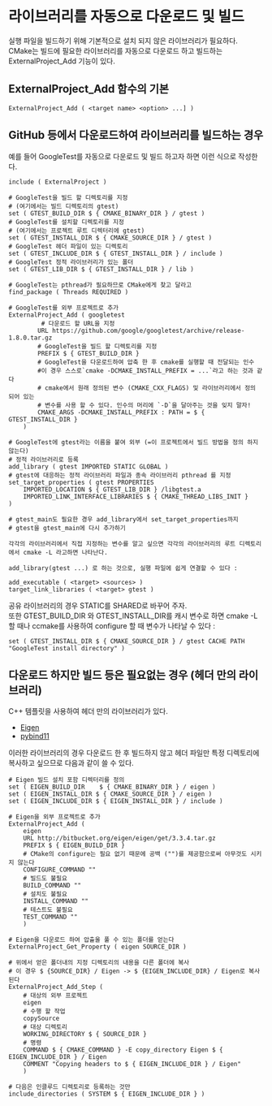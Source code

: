 # 라이브러리를 자동으로 다운로드 및 빌드
실행 파일을 빌드하기 위해 기본적으로 설치 되지 않은 라이브러리가 필요하다.    
CMake는 빌드에 필요한 라이브러리를 자동으로 다운로드 하고 빌드하는 ExternalProject_Add 기능이 있다.    
  

## ExternalProject_Add 함수의 기본
  
```
ExternalProject_Add ( <target name> <option> ...] )
```


## GitHub 등에서 다운로드하여 라이브러리를 빌드하는 경우
예를 들어 GoogleTest를 자동으로 다운로드 및 빌드 하고자 하면 이런 식으로 작성한다.    
```
include ( ExternalProject )
 
# GoogleTest을 빌드 할 디렉토리를 지정
# (여기에서는 빌드 디렉토리의 gtest)
set ( GTEST_BUILD_DIR $ { CMAKE_BINARY_DIR } / gtest )
# GoogleTest를 설치할 디렉토리를 지정
# (여기에서는 프로젝트 루트 디렉터리에 gtest)
set ( GTEST_INSTALL_DIR $ { CMAKE_SOURCE_DIR } / gtest )
# GoogleTest 헤더 파일이 있는 디렉토리
set ( GTEST_INCLUDE_DIR $ { GTEST_INSTALL_DIR } / include )
# GoogleTest 정적 라이브러리가 있는 폴더
set ( GTEST_LIB_DIR $ { GTEST_INSTALL_DIR } / lib )
 
# GoogleTest는 pthread가 필요하므로 CMake에게 찾고 달라고
find_package ( Threads REQUIRED )
 
# GoogleTest를 외부 프로젝트로 추가
ExternalProject_Add ( googletest
         # 다운로드 할 URL을 지정
        URL https://github.com/google/googletest/archive/release-1.8.0.tar.gz
        # GoogleTest을 빌드 할 디렉토리를 지정
        PREFIX $ { GTEST_BUILD_DIR }
        # GoogleTest을 다운로드하여 압축 한 후 cmake를 실행할 때 전달되는 인수
        #이 경우 스스로`cmake -DCMAKE_INSTALL_PREFIX = ...`라고 하는 것과 같다
        # cmake에서 원래 정의된 변수 (CMAKE_CXX_FLAGS) 및 라이브러리에서 정의 되어 있는
        # 변수를 사용 할 수 있다. 인수의 머리에 `-D`을 달아주는 것을 잊지 말자!
        CMAKE_ARGS -DCMAKE_INSTALL_PREFIX : PATH = $ { GTEST_INSTALL_DIR }
    )
 
# GoogleTest에 gtest라는 이름을 붙여 외부 (=이 프로젝트에서 빌드 방법을 정의 하지 않는다)
# 정적 라이브러리로 등록
add_library ( gtest IMPORTED STATIC GLOBAL )
# gtest에 대응하는 정적 라이브러리 파일과 종속 라이브러리 pthread 를 지정
set_target_properties ( gtest PROPERTIES
    IMPORTED_LOCATION $ { GTEST_LIB_DIR } /libgtest.a
    IMPORTED_LINK_INTERFACE_LIBRARIES $ { CMAKE_THREAD_LIBS_INIT }
)
 
# gtest_main도 필요한 경우 add_library에서 set_target_properties까지
# gtest을 gtest_main에 다시 추가하기
  
각각의 라이브러리에서 직접 지정하는 변수를 알고 싶으면 각각의 라이브러리의 루트 디렉토리에서 cmake -L 라고하면 나타난다. 
   
add_library(gtest ...) 로 하는 것으로, 실행 파일에 쉽게 연결할 수 있다 : 
 
add_executable ( <target> <sources> )
target_link_libraries ( <target> gtest )
```
  
공유 라이브러리의 경우 STATIC를 SHARED로 바꾸어 주자.     
또한 GTEST_BUILD_DIR 와 GTEST_INSTALL_DIR를 캐시 변수로 하면 cmake -L 할 때나 ccmake를 사용하여 configure 할 때 변수가 나타날 수 있다 :    
```
set ( GTEST_INSTALL_DIR $ { CMAKE_SOURCE_DIR } / gtest CACHE PATH "GoogleTest install directory" )
```
    
      
## 다운로드 하지만 빌드 등은 필요없는 경우 (헤더 만의 라이브러리)
C++ 템플릿을 사용하여 헤더 만의 라이브러리가 있다.
- [Eigen](http://eigen.tuxfamily.org/index.php?title=Main_Page)
- [pybind11](https://github.com/pybind/pybind11)  
    
이러한 라이브러리의 경우 다운로드 한 후 빌드하지 않고 헤더 파일만 특정 디렉토리에 복사하고 싶으므로 다음과 같이 쓸 수 있다.    
```
# Eigen 빌드 설치 포함 디렉터리를 정의
set ( EIGEN_BUILD_DIR    $ { CMAKE_BINARY_DIR } / eigen )
set ( EIGEN_INSTALL_DIR $ { CMAKE_SOURCE_DIR } / eigen )
set ( EIGEN_INCLUDE_DIR $ { EIGEN_INSTALL_DIR } / include )
 
# Eigen을 외부 프로젝트로 추가
ExternalProject_Add (
    eigen
    URL http://bitbucket.org/eigen/eigen/get/3.3.4.tar.gz
    PREFIX $ { EIGEN_BUILD_DIR }
    # CMake의 configure는 필요 없기 때문에 공백 ("")를 제공함으로써 아무것도 시키지 않는다
    CONFIGURE_COMMAND ""
    # 빌드도 불필요
    BUILD_COMMAND ""
    # 설치도 불필요
    INSTALL_COMMAND ""
    # 테스트도 불필요
    TEST_COMMAND ""
    )
 
# Eigen을 다운로드 하여 압츌울 풀 수 있는 폴더를 얻는다
ExternalProject_Get_Property ( eigen SOURCE_DIR )
 
# 위에서 얻은 폴더내의 지정 디렉토리의 내용을 다른 폴더에 복사
# 이 경우 $ {SOURCE_DIR} / Eigen -> $ {EIGEN_INCLUDE_DIR} / Eigen로 복사된다
ExternalProject_Add_Step (
    # 대상의 외부 프로젝트
    eigen
    # 수행 할 작업
    copySource
    # 대상 디렉토리
    WORKING_DIRECTORY $ { SOURCE_DIR }
    # 명령
    COMMAND $ { CMAKE_COMMAND } -E copy_directory Eigen $ { EIGEN_INCLUDE_DIR } / Eigen
    COMMENT "Copying headers to $ { EIGEN_INCLUDE_DIR } / Eigen"
    )
 
# 다음은 인클루드 디렉토리로 등록하는 것만
include_directories ( SYSTEM $ { EIGEN_INCLUDE_DIR } )
```
  